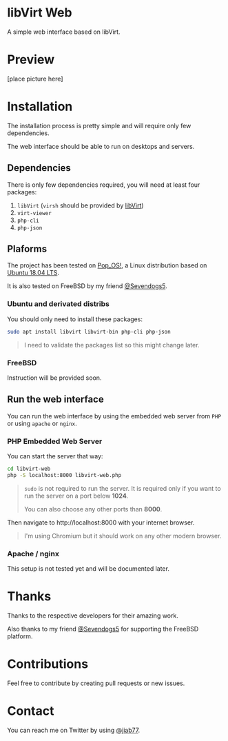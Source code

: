 # libVirt Web
A simple web interface based on libVirt.

# Preview
[place picture here]

# Installation
The installation process is pretty simple and will require only few dependencies.

The web interface should be able to run on desktops and servers.

## Dependencies
There is only few dependencies required, you will need at least four packages:

 1. `libVirt` (`virsh` should be provided by [libVirt](https://libvirt.org/))
 2. `virt-viewer`
 3. `php-cli`
 4. `php-json`

## Plaforms
The project has been tested on [Pop_OS!](https://system76.com/pop), a Linux distribution based on [Ubuntu 18.04 LTS](https://wiki.ubuntu.com/BionicBeaver/ReleaseNotes).

It is also tested on FreeBSD by my friend [@Sevendogs5](https://twitter.com/Sevendogs5).

### Ubuntu and derivated distribs
You should only need to install these packages:

```bash
sudo apt install libvirt libvirt-bin php-cli php-json
```

> I need to validate the packages list so this might change later.

### FreeBSD
Instruction will be provided soon.

## Run the web interface
You can run the web interface by using the embedded web server from `PHP` or using `apache` or `nginx`.

### PHP Embedded Web Server
You can start the server that way:

```bash
cd libvirt-web
php -S localhost:8000 libvirt-web.php
```

> `sudo` is not required to run the server. It is required only if you want to run the server on a port below **1024**.
>
> You can also choose any other ports than **8000**.

Then navigate to http://localhost:8000 with your internet browser.

> I'm using Chromium but it should work on any other modern browser.

### Apache / nginx
This setup is not tested yet and will be documented later.

# Thanks
Thanks to the respective developers for their amazing work.

Also thanks to my friend [@Sevendogs5](https://twitter.com/Sevendogs5) for supporting the FreeBSD platform.

# Contributions
Feel free to contribute by creating pull requests or new issues.

# Contact
You can reach me on Twitter by using [@jiab77](https://twitter.com/jiab77).
